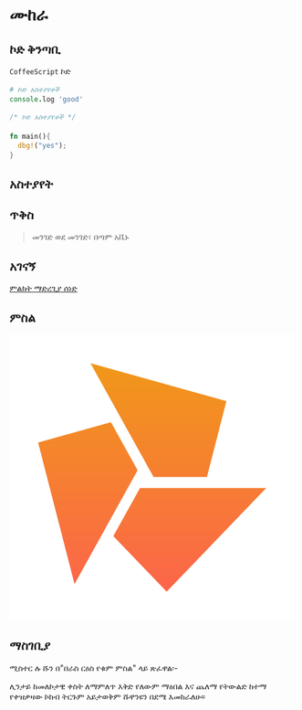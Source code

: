 [Markdown ዓለም አቀፍ አስተያየቶች]:#

# ሙከራ

## ኮድ ቅንጣቢ

`CoffeeScript` ኮድ

```coffee
# ኮድ አስተያየቶች
console.log 'good'


```

```rust
/* ኮድ አስተያየቶች */

fn main(){
  dbg!("yes");
}
```

## አስተያየት

<!-- HTML 注释 --> 

<!-- 多行注释 --> 

## ጥቅስ

> መንገድ ወደ መንገድ፣ በጣም አቬኑ

## አገናኝ

[ምልክት ማድረጊያ ሰነድ](https://github.com/xxai-art/xxai-art-md)

## ምስል

![xxAI.የአርት ብራንድ መለያ](https://raw.githubusercontent.com/xxai-art/web/main/file/svg/logo.svg)

## ማስገቢያ

ሚስተር ሉ ሹን በ"በራስ ርዕስ የቁም ምስል" ላይ ጽፈዋል፡-

  ሊንታይ ከመለኮታዊ ቀስት ለማምለጥ እቅድ የለውም
  ማዕበል እና ጨለማ የትውልድ ከተማ
  የቀዝቃዛው ኮከብ ትርጉም አይታወቅም
  ሹዋንዩን በደሜ እመክራለሁ።


